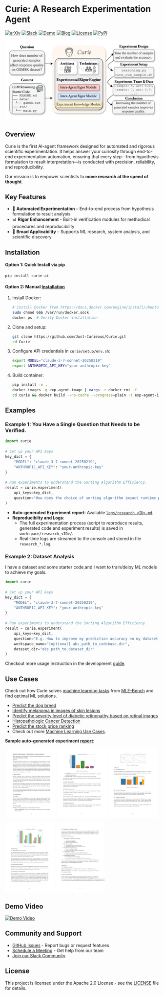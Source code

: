 # Curie: A Research Experimentation Agent

[![arXiv](https://img.shields.io/badge/arXiv-2502.16069-b31b1b.svg)](https://arxiv.org/abs/2502.16069)
[![Slack](https://img.shields.io/badge/Slack-Join%20Community-4A154B?logo=slack)](https://join.slack.com/t/just-curieous/shared_invite/zt-313elxhhy-hpEK5r9kX9Xv1Pfxzt9CJQ)
[![Demo](https://img.shields.io/badge/Demo-Live-green)](http://44.202.70.8:5000/)
[![Blog](https://img.shields.io/badge/Blog-Read%20More-orange)](https://www.just-curieous.com/)
[![License](https://img.shields.io/badge/license-Apache_2.0-blue)](LICENSE)
[![PyPI](https://img.shields.io/badge/PyPI-Install-blue)](https://pypi.org/project/curie-ai/)

<p align="center">
  <img src="./docs/static/img/curie-overview.png" width="600px"/>
</p>

## Overview

Curie is the first AI-agent framework designed for automated and rigorous scientific experimentation. It helps answer your curiosity through end-to-end experimentation automation, ensuring that every step—from hypothesis formulation to result interpretation—is conducted with precision, reliability, and reproducibility.

Our mission is to empower scientists to **move research at the speed of thought**.

## Key Features

- 🚀 **Automated Experimentation** – End-to-end process from hypothesis formulation to result analysis
- 📊 **Rigor Enhancement** - Built-in verification modules for methodical procedures and reproducibility
- 🔬 **Broad Applicability** – Supports ML research, system analysis, and scientific discovery
 
## Installation

#### Option 1: Quick Install via pip
```bash
pip install curie-ai
```

#### Option 2: Manual [Installation](./docs/installation.md)
1. Install Docker:
   ```bash
   # Install Docker from https://docs.docker.com/engine/install/ubuntu/
   sudo chmod 666 /var/run/docker.sock
   docker ps  # Verify Docker installation
   ```

2. Clone and setup:
   ```bash
   git clone https://github.com/Just-Curieous/Curie.git
   cd Curie
   ```

3. Configure API credentials in `curie/setup/env.sh`:
   ```bash
   export MODEL="claude-3-7-sonnet-20250219" 
   export ANTHROPIC_API_KEY="your-anthropic-key"
   ```

4. Build container:
   ```bash
   pip install -e .
   docker images -q exp-agent-image | xargs -r docker rmi -f
   cd curie && docker build --no-cache --progress=plain -t exp-agent-image -f ExpDockerfile_default .. && cd -
   ```


## Examples

### Example 1: You Have a Single Question that Needs to be Verified.
```python
import curie

# Set up your API keys
key_dict = {
    "MODEL": "claude-3-7-sonnet-20250219",
    "ANTHROPIC_API_KEY": "your-anthropic-key"
}

# Run experiments to understand the Sorting Algorithm Efficiency.
result = curie.experiment(
    api_keys=key_dict,
    question="How does the choice of sorting algorithm impact runtime performance across different input distributions?"
)
``` 
- **Auto-generated Experiment report**: Available [ `logs/research_<ID>.md`](./docs/example_logs/sorting_example/research_1747978647_20250523013727_iter1.md).
- **Reproducibilty and Logs**:
  - The full experimentation process (script to reproduce results, generated code and experiment results) is saved in `workspace/research_<ID>/`.
  - Real-time logs are streamed to the console and stored in file `research_*.log`.


### Example 2: Dataset Analysis 
I have a dataset and some starter code,and I want to train/deloy ML models to achieve my goals.

```python
import curie

# Set up your API keys
key_dict = {
    "MODEL": "claude-3-7-sonnet-20250219",
    "ANTHROPIC_API_KEY": "your-anthropic-key"
}

# Run experiments to understand the Sorting Algorithm Efficiency.
result = curie.experiment(
    api_keys=key_dict,
    question="E.g. How to improve my prediction accuracy on my dataset.",
    workspace_name="[optional] abs_path_to_codebase_dir",
    dataset_dir="abs_path_to_dataset_dir"
)
``` 

Checkout more usage instruction in the development [guide](./docs/development.md).
 

## Use Cases
Check out how Curie solves [machine learning tasks](./benchmark/mle_bench/) from [MLE-Bench](https://github.com/openai/mle-bench) and find optimal ML solutions.
  - [Predict the dog breed](./benchmark/mle_bench/dog-breed-identification/)
  - [Identify melanoma in images of skin lesions](./benchmark/mle_bench/siim-isic-melanoma-classification/)
  - [Predict the severity level of diabetic retinopathy based on retinal images](./benchmark/mle_bench/aptos2019-blindness-detection/)
  - [Histopathologic Cancer Detection](./benchmark/mle_bench/histopathologic-cancer-detection/)
  - [Predict the stock price ranking](https://github.com/Just-Curieous/Curie-Use-Cases/tree/main/stock_prediction)
  - Check out more [Machine Learning Use Cases](https://github.com/Just-Curieous/Curie-Use-Cases).

**Sample auto-generated experiment [report](./benchmark/mle_bench/aptos2019-blindness-detection/report.pdf)**:


<!-- First row with 3 images -->
<p align="center">
<img src="benchmark/mle_bench/aptos2019-blindness-detection/report-fig/output-1.png" width="32%"/>
<img src="benchmark/mle_bench/aptos2019-blindness-detection/report-fig/output-2.png" width="32%"/>
<img src="benchmark/mle_bench/aptos2019-blindness-detection/report-fig/output-3.png" width="32%"/>
</p>
<!-- Second row with 3 images -->
<p align="left">
<img src="benchmark/mle_bench/aptos2019-blindness-detection/report-fig/output-4.png" width="32%"/>
<img src="benchmark/mle_bench/aptos2019-blindness-detection/report-fig/output-5.png" width="32%"/>
</p>



<!-- ## Documentation -->

<!-- - [Installation Guide](./docs/installation.md) -->
<!-- - [Quick Start Guide](./docs/quick_start.md) -->
<!-- - [Tutorial: Working with Your Own Starter Files](./docs/tutorial_with_your_own_starter_file.md) -->
<!-- - [Tutorial: Large Language Monkeys Reproduction](./docs/tutorial-large-language-monkey.md) -->

## Demo Video

[![Demo Video](https://img.youtube.com/vi/Qn_T5mm2OP4/0.jpg)](https://www.youtube.com/watch?v=Qn_T5mm2OP4)

## Community and Support

- [GitHub Issues](https://github.com/Just-Curieous/curie/issues) - Report bugs or request features
- [Schedule a Meeting](https://calendly.com/amberljc/30min) - Get help from our team
- [Join our Slack Community](https://join.slack.com/t/just-curieous/shared_invite/zt-313elxhhy-hpEK5r9kX9Xv1Pfxzt9CJQ)

## License

This project is licensed under the Apache 2.0 License - see the [LICENSE](LICENSE) file for details.